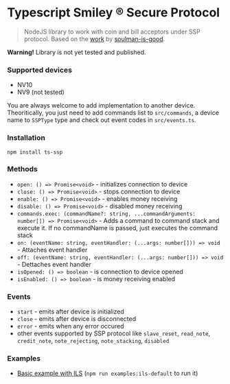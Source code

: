 # Typescript Smiley ® Secure Protocol

> NodeJS library to work with coin and bill acceptors under SSP protocol. Based on the [work](https://github.com/soulman-is-good/node-ssp) by [soulman-is-good](https://github.com/soulman-is-good).

**Warning!** Library is not yet tested and published.

### Supported devices

- NV10
- NV9 (not tested)

You are always welcome to add implementation to another device. Theoritically, you just need to add commands list to `src/commands`, a device name to `SSPType` type and check out event codes in `src/events.ts`.

### Installation

`npm install ts-ssp`

### Methods

- `open: () => Promise<void>` - initializes connection to device
- `close: () => Promise<void>` - stops connection to device
- `enable: () => Promise<void>` - enables money receiving
- `disable: () => Promise<void>` - disabled money receiving
- `commands.exec: (commandName?: string, ...commandArguments: number[]) => Promise<void>` - Adds a command to command stack and execute it. If no commandName is passed, just executes the command stack
- `on: (eventName: string, eventHandler: (...args: number[])) => void` - Attaches event handler
- `off: (eventName: string, eventHandler: (...args: number[])) => void` - Dettaches event handler
- `isOpened: () => boolean` - is connection to device opened
- `isEnabled: () => boolean` - is money receiving enabled

### Events

- `start` - emits after device is initialized
- `close` - emits after device is disconnected
- `error` - emits when any error occured
- other events supported by SSP protocol like `slave_reset`, `read_note`, `credit_note`, `note_rejecting`, `note_stacking`, `disabled`

### Examples

- [Basic example with ILS](./examples/ils-default.ts) (`npm run examples:ils-default` to run it)
